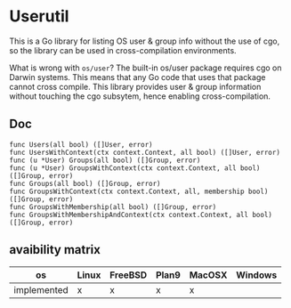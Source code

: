 # Userutil

This is a Go library for listing OS user & group info without the use of cgo, so the library can be used in cross-compilation environments.

What is wrong with `os/user`? The built-in os/user package requires cgo on Darwin systems. This means that any Go code that uses that package cannot cross compile. This library provides user & group information without touching the cgo subsytem, hence enabling cross-compilation.

## Doc
```golang
func Users(all bool) ([]User, error)
func UsersWithContext(ctx context.Context, all bool) ([]User, error)
func (u *User) Groups(all bool) ([]Group, error) 
func (u *User) GroupsWithContext(ctx context.Context, all bool) ([]Group, error) 
func Groups(all bool) ([]Group, error) 
func GroupsWithContext(ctx context.Context, all, membership bool) ([]Group, error)
func GroupsWithMembership(all bool) ([]Group, error) 
func GroupsWithMembershipAndContext(ctx context.Context, all bool) ([]Group, error)
```

## avaibility matrix
| os                | Linux | FreeBSD | Plan9 | MacOSX | Windows |
|-------------------|-------|---------|-------|--------|---------|
| implemented       |     x |       x |    x  |    x   |         |
